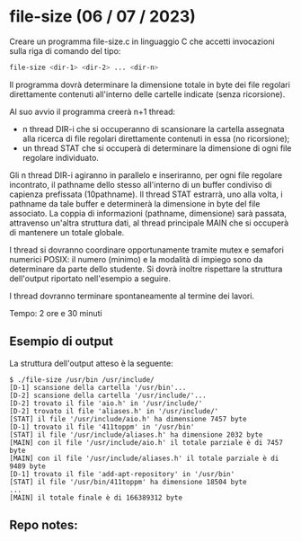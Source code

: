 # file-size (06 / 07 / 2023)
Creare un programma file-size.c in linguaggio C che accetti invocazioni sulla riga di comando del tipo:
```bash
file-size <dir-1> <dir-2> ... <dir-n>
```
Il programma dovrà determinare la dimensione totale in byte dei file regolari direttamente contenuti all'interno delle cartelle indicate (senza ricorsione).

Al suo avvio il programma creerà n+1 thread:
- n thread DIR-i che si occuperanno di scansionare la cartella assegnata alla ricerca di file regolari direttamente contenuti in essa (no ricorsione);
- un thread STAT che si occuperà di determinare la dimensione di ogni file regolare individuato.

Gli n thread DIR-i agiranno in parallelo e inseriranno, per ogni file regolare incontrato, il pathname dello stesso all'interno di un buffer condiviso di capienza prefissata (10pathname). Il thread STAT estrarrà, uno alla volta, i pathname da tale buffer e determinerà la dimensione in byte del file associato. La coppia di informazioni (pathname, dimensione) sarà passata, attravenso un'altra struttura dati, al thread principale MAIN che si occuperà di mantenere un totale globale.

I thread si dovranno coordinare opportunamente tramite mutex e semafori numerici POSIX: il numero (minimo) e la modalità di impiego sono da determinare da parte dello studente. Si dovrà inoltre rispettare la struttura dell'output riportato nell'esempio a seguire.

I thread dovranno terminare spontaneamente al termine dei lavori.

Tempo: 2 ore e 30 minuti

## Esempio di output
La struttura dell'output atteso è la seguente:
```
$ ./file-size /usr/bin /usr/include/
[D-1] scansione della cartella '/usr/bin'...
[D-2] scansione della cartella '/usr/include/'...
[D-2] trovato il file 'aio.h' in '/usr/include/'
[D-2] trovato il file 'aliases.h' in '/usr/include/'
[STAT] il file '/usr/include/aio.h' ha dimensione 7457 byte
[D-1] trovato il file '411toppm' in '/usr/bin'
[STAT] il file '/usr/include/aliases.h' ha dimensione 2032 byte
[MAIN] con il file '/usr/include/aio.h' il totale parziale è di 7457 byte
[MAIN] con il file '/usr/include/aliases.h' il totale parziale è di 9489 byte
[D-1] trovato il file 'add-apt-repository' in '/usr/bin'
[STAT] il file '/usr/bin/411toppm' ha dimensione 18504 byte
...
[MAIN] il totale finale è di 166389312 byte
```

## Repo notes: